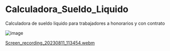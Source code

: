 # Calculadora_Sueldo_Liquido
Calculadora de sueldo liquido para trabajadores a honorarios y con contrato


![image](https://github.com/marcelogeraldo11/Calculadora_Sueldo_Liquido/assets/114531935/5d898bff-772b-4b12-adb4-ebf1eb5ac147)


[Screen_recording_20230811_113454.webm](https://github.com/marcelogeraldo11/Calculadora_Sueldo_Liquido/assets/114531935/c2f4d084-fd57-4f76-a7d4-2dfaf133e045)
